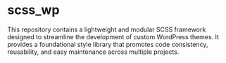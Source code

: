 # scss_wp
This repository contains a lightweight and modular SCSS framework designed to streamline the development of custom WordPress themes. It provides a foundational style library that promotes code consistency, reusability, and easy maintenance across multiple projects.
